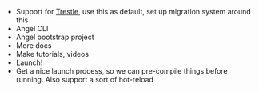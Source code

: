 * Support for [Trestle](https://github.com/dart-bridge/trestle), use this as default, set up migration system around this
* Angel CLI
* Angel bootstrap project
* More docs
* Make tutorials, videos
* Launch!
* Get a nice launch process, so we can pre-compile things before running. Also support a sort of hot-reload
